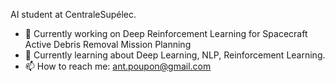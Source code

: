 AI student at CentraleSupélec.

- 🔭 Currently working on Deep Reinforcement Learning for Spacecraft Active Debris Removal Mission Planning
- 🌱 Currently learning about Deep Learning, NLP, Reinforcement Learning.
- 📫 How to reach me: ant.poupon@gmail.com


